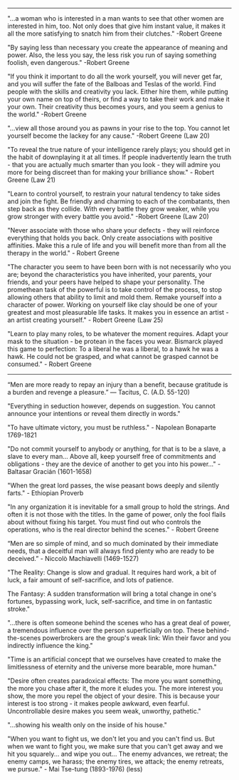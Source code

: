---------------------------------------------------------------------------------
"...a woman who is interested in a man wants to see that other women are interested in him, too. Not only does that give him instant value, it makes it all the more satisfying to snatch him from their clutches." -Robert Greene

"By saying less than necessary you create the appearance of meaning and power. Also, the less you say, the less risk you run of saying something foolish, even dangerous." -Robert Greene

"If you think it important to do all the work yourself, you will never get far, and you will suffer the fate of the Balboas and Teslas of the world. Find people with the skills and creativity you lack. Either hire them, while putting your own name on top of theirs, or find a way to take their work and make it your own. Their creativity thus becomes yours, and you seem a genius to the world." -Robert Greene

"...view all those around you as pawns in your rise to the top. You cannot let yourself become the lackey for any cause." -Robert Greene (Law 20)

"To reveal the true nature of your intelligence rarely plays; you should get in the habit of downplaying it at all times. If people inadvertently learn the truth - that you are actually much smarter than you look - they will admire you more for being discreet than for making your brilliance show." - Robert Greene (Law 21)

"Learn to control yourself, to restrain your natural tendency to take sides and join the fight. Be friendly and charming to each of the combatants, then step back as they collide. With every battle they grow weaker, while you grow stronger with every battle you avoid." -Robert Greene (Law 20)

"Never associate with those who share your defects - they will reinforce everything that holds you back. Only create associations with positive affinities. Make this a rule of life and you will benefit more than from all the therapy in the world." - Robert Greene

"The character you seem to have been born with is not necessarily who you are; beyond the characteristics you have inherited, your parents, your friends, and your peers have helped to shape your personality. The promethean task of the powerful is to take control of the process, to stop allowing others that ability to limit and mold them. Remake yourself into a character of power. Working on yourself like clay should be one of your greatest and most pleasurable life tasks. It makes you in essence an artist - an artist creating yourself." - Robert Greene (Law 25)

"Learn to play many roles, to be whatever the moment requires. Adapt your mask to the situation - be protean in the faces you wear. Bismarck played this game to perfection: To a liberal he was a liberal, to a hawk he was a hawk. He could not be grasped, and what cannot be grasped cannot be consumed." - Robert Greene

---------------------------------------------------------------------------------

“Men are more ready to repay an injury than a benefit, because gratitude is a burden and revenge a pleasure.”
— Tacitus, C. (A.D. 55-120)

"Everything in seduction however, depends on suggestion. You cannot announce your intentions or reveal them directly in words."

"To have ultimate victory, you must be ruthless." - Napolean Bonaparte 1769-1821

"Do not commit yourself to anybody or anything, for that is to be a slave, a slave to every man... Above all, keep yourself free of commitments and obligations - they are the device of another to get you into his power..." - Baltasar Gracián (1601-1658)

"When the great lord passes, the wise peasant bows deeply and silently farts." - Ethiopian Proverb

"In any organization it is inevitable for a small group to hold the strings. And often it is not those with the titles. In the game of power, only the fool flails about without fixing his target. You must find out who controls the operations, who is the real director behind the scenes." - Robert Greene 

“Men are so simple of mind, and so much dominated by their immediate needs, that a deceitful man will always find plenty who are ready to be deceived.” - Niccolò Machiavelli (1469-1527)

"The Reality: Change is slow and gradual. It requires hard work, a bit of luck, a fair amount of self-sacrifice, and lots of patience.

The Fantasy: A sudden transformation will bring a total change in one's fortunes, bypassing work, luck, self-sacrifice, and time in on fantastic stroke."

"...there is often someone behind the scenes who has a great deal of power, a tremendous influence over the person superficially on top. These behind-the-scenes powerbrokers are the group's weak link: Win their favor and you indirectly influence the king."

"Time is an artificial concept that we ourselves have created to make the limitlessness of eternity and the universe more bearable, more human."

"Desire often creates paradoxical effects: The more you want something, the more you chase after it, the more it eludes you. The more interest you show, the more you repel the object of your desire. This is because your interest is too strong - it makes people awkward, even fearful. Uncontrollable desire makes you seem weak, unworthy, pathetic."

"...showing his wealth only on the inside of his house."

"When you want to fight us, we don't let you and you can't find us. But when we want to fight you, we make sure that you can't get away and we hit you squarely... and wipe you out... The enemy advances, we retreat; the enemy camps, we harass; the enemy tires, we attack; the enemy retreats, we pursue." - Mai Tse-tung (1893-1976) (less)

